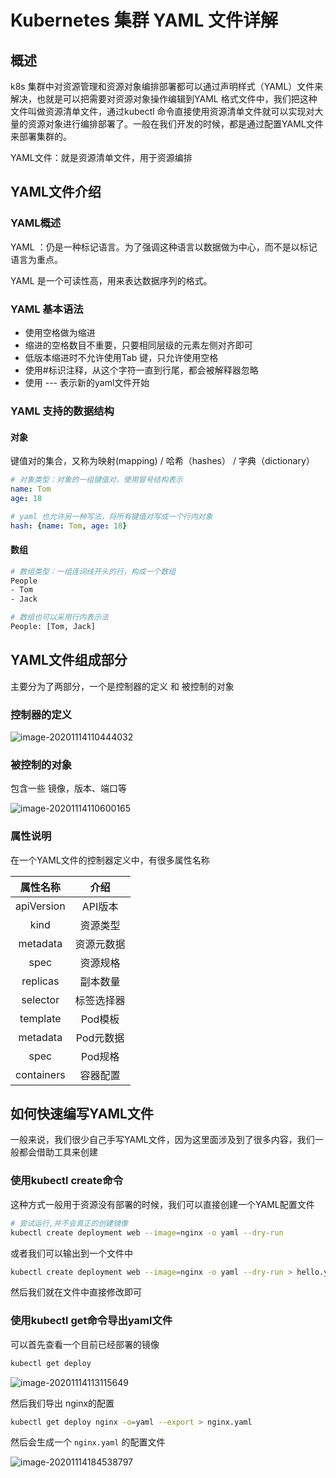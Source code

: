 # Kubernetes 集群 YAML 文件详解

## 概述

k8s 集群中对资源管理和资源对象编排部署都可以通过声明样式（YAML）文件来解决，也就是可以把需要对资源对象操作编辑到YAML 格式文件中，我们把这种文件叫做资源清单文件，通过kubectl 命令直接使用资源清单文件就可以实现对大量的资源对象进行编排部署了。一般在我们开发的时候，都是通过配置YAML文件来部署集群的。

YAML文件：就是资源清单文件，用于资源编排

## YAML文件介绍

### YAML概述

YAML ：仍是一种标记语言。为了强调这种语言以数据做为中心，而不是以标记语言为重点。

YAML 是一个可读性高，用来表达数据序列的格式。

### YAML 基本语法

* 使用空格做为缩进
* 缩进的空格数目不重要，只要相同层级的元素左侧对齐即可
* 低版本缩进时不允许使用Tab 键，只允许使用空格
* 使用#标识注释，从这个字符一直到行尾，都会被解释器忽略
* 使用 --- 表示新的yaml文件开始

### YAML 支持的数据结构

#### 对象

键值对的集合，又称为映射(mapping) / 哈希（hashes） / 字典（dictionary）

```yaml
# 对象类型：对象的一组键值对，使用冒号结构表示
name: Tom
age: 18

# yaml 也允许另一种写法，将所有键值对写成一个行内对象
hash: {name: Tom, age: 18}
```

#### 数组

```bash
# 数组类型：一组连词线开头的行，构成一个数组
People
- Tom
- Jack

# 数组也可以采用行内表示法
People: [Tom, Jack]
```



## YAML文件组成部分

主要分为了两部分，一个是控制器的定义 和 被控制的对象

### 控制器的定义

![image-20201114110444032](images/image-20201114110444032.png)



### 被控制的对象

包含一些 镜像，版本、端口等

![image-20201114110600165](images/image-20201114110600165.png)

### 属性说明

在一个YAML文件的控制器定义中，有很多属性名称

|  属性名称  |    介绍    |
| :--------: | :--------: |
| apiVersion |  API版本   |
|    kind    |  资源类型  |
|  metadata  | 资源元数据 |
|    spec    |  资源规格  |
|  replicas  |  副本数量  |
|  selector  | 标签选择器 |
|  template  |  Pod模板   |
|  metadata  | Pod元数据  |
|    spec    |  Pod规格   |
| containers |  容器配置  |



## 如何快速编写YAML文件

一般来说，我们很少自己手写YAML文件，因为这里面涉及到了很多内容，我们一般都会借助工具来创建

### 使用kubectl create命令

这种方式一般用于资源没有部署的时候，我们可以直接创建一个YAML配置文件

```bash
# 尝试运行,并不会真正的创建镜像
kubectl create deployment web --image=nginx -o yaml --dry-run
```

或者我们可以输出到一个文件中

```bash
kubectl create deployment web --image=nginx -o yaml --dry-run > hello.yaml
```

然后我们就在文件中直接修改即可

### 使用kubectl get命令导出yaml文件

可以首先查看一个目前已经部署的镜像

```bash
kubectl get deploy
```

![image-20201114113115649](images/image-20201114113115649.png)

然后我们导出 nginx的配置

```bash
kubectl get deploy nginx -o=yaml --export > nginx.yaml
```

然后会生成一个 `nginx.yaml` 的配置文件

![image-20201114184538797](images/image-20201114184538797.png)

